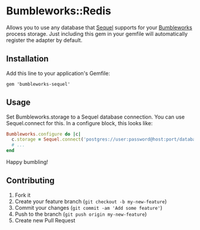 # Bumbleworks::Redis

Allows you to use any database that [Sequel](http://redis.io) supports for your [Bumbleworks](http://github.com/bumbleworks/bumbleworks) process storage.  Just including this gem in your gemfile will automatically register the adapter by default.

## Installation

Add this line to your application's Gemfile:

    gem 'bumbleworks-sequel'

## Usage

Set Bumbleworks.storage to a Sequel database connection.  You can use Sequel.connect for this.  In a configure block, this looks like:

```ruby
Bumbleworks.configure do |c|
  c.storage = Sequel.connect('postgres://user:password@host:port/database_name')
  # ...
end
```

Happy bumbling!

## Contributing

1. Fork it
2. Create your feature branch (`git checkout -b my-new-feature`)
3. Commit your changes (`git commit -am 'Add some feature'`)
4. Push to the branch (`git push origin my-new-feature`)
5. Create new Pull Request
